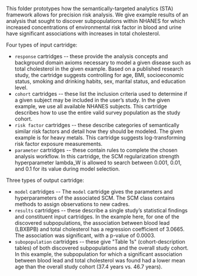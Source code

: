 This folder prototypes how the semantically-targeted analytics (STA) framework allows for precision risk analysis. We give example results of an analysis that sought to discover subpopulations within NHANES for which increased concentrations of environmental risk factor in blood and urine have significant associations with increases in total cholesterol.


Four types of input cartridge:

* `response` cartridges -- these provide the analysis concepts and background domain axioms necessary to model a given disease such as total cholesterol in the given example. Based on a published research study, the cartridge suggests controlling for age, BMI, socioeconomic status, smoking and drinking habits, sex, marital status, and education level.
* `cohort` cartridges -- these list the inclusion criteria used to determine if a given subject may be included in the user’s study. In the given example, we use all available NHANES subjects. This cartridge describes how to use the entire valid survey population as the study cohort.
* `risk factor` cartridges -- these describe categories of semantically similar risk factors and detail how they should be modeled. The given example is for heavy metals. This cartridge suggests log-transforming risk factor exposure measurements.
* `parameter` cartridges -- these contain rules to complete the chosen analysis workflow. In this cartridge, the SCM regularization strength hyperparameter lambda_W is allowed to search between 0.001, 0.01, and 0.1 for its value during model selection.




Three types of output cartridge:

* `model` cartridges -- The `model` cartridge gives the 
parameters and hyperparameters of the associated SCM. The SCM class contains methods to assign observations to new cadres.
* `results` cartridges -- these describe a single study’s statistical findings and constituent input cartridges. In the example here, for one of the discovered subpopulations, the association between blood lead (LBXBPB) and total cholesterol has a regression coefficient of 3.0665. The association was significant, with a p-value of 0.0003.
* `subopopulation` cartridges -- these give "Table 1s" (cohort-description tables) of both discovered subpopulations and the overall study cohort. In this example, the subpopulation for which a significant association between blood lead and total cholesterol was found had a lower mean age than the overall study cohort (37.4 years vs. 46.7 years).
